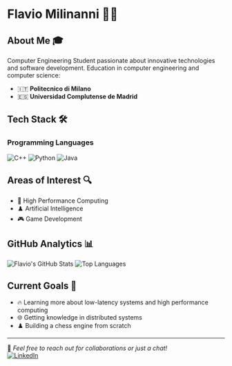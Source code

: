 # Flavio Milinanni 👨‍💻

## About Me 🎓
Computer Engineering Student passionate about innovative technologies and software development.
Education in computer engineering and computer science:
- 🇮🇹 **Politecnico di Milano**
- 🇪🇸 **Universidad Complutense de Madrid**

## Tech Stack 🛠️

### Programming Languages
![C++](https://img.shields.io/badge/C%2B%2B-00599C?style=for-the-badge&logo=c%2B%2B&logoColor=white)
![Python](https://img.shields.io/badge/Python-3776AB?style=for-the-badge&logo=python&logoColor=white)
![Java](https://img.shields.io/badge/Java-ED8B00?style=for-the-badge&logo=openjdk&logoColor=white)

## Areas of Interest 🔍
- 🚀 High Performance Computing
- ♟️ Artificial Intelligence
- 🎮 Game Development

## GitHub Analytics 📊
![Flavio's GitHub Stats](https://github-readme-stats.vercel.app/api?username=FlavioMili&show_icons=true&theme=radical&count_private=true)
![Top Languages](https://github-readme-stats.vercel.app/api/top-langs/?username=FlavioMili&layout=compact&theme=radical)

## Current Goals 🎯
- 🔥 Learning more about low-latency systems and high performance computing
- 🌐 Getting knowledge in distributed systems
- ♟️ Building a chess engine from scratch

---
💬 *Feel free to reach out for collaborations or just a chat!*<br>
[![LinkedIn](https://img.shields.io/badge/LinkedIn-0077B5?style=for-the-badge&logo=linkedin&logoColor=white)](https://linkedin.com/in/flavio-mili)
